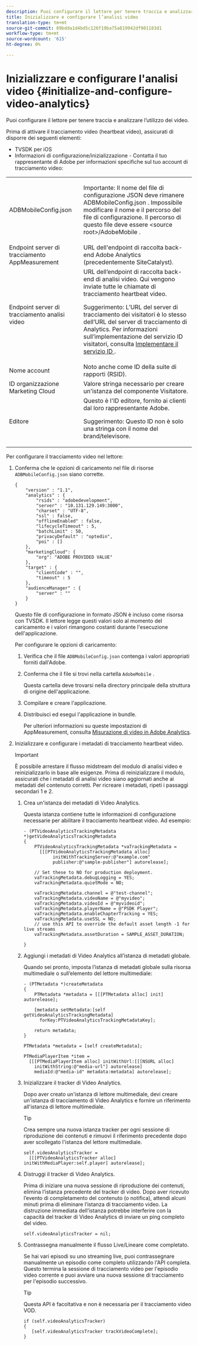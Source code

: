 ```yaml
---
description: Puoi configurare il lettore per tenere traccia e analizzare l’utilizzo dei video.
title: Inizializzare e configurare l’analisi video
translation-type: tm+mt
source-git-commit: 89bdda1d4bd5c126f19ba75a819942df901183d1
workflow-type: tm+mt
source-wordcount: '615'
ht-degree: 0%

---
```



# Inizializzare e configurare l&#39;analisi video {#initialize-and-configure-video-analytics}

Puoi configurare il lettore per tenere traccia e analizzare l’utilizzo dei video.

Prima di attivare il tracciamento video (heartbeat video), assicurati di disporre dei seguenti elementi:

* TVSDK per iOS
* Informazioni di configurazione/inizializzazione - Contatta il tuo rappresentante di Adobe per informazioni specifiche sul tuo account di tracciamento video:

<table id="table_3565328ABBEE4605A92EAE1ADE5D6F84"> 
 <tbody> 
  <tr> 
   <td colname="col1"> <span class="filepath"> ADBMobileConfig.json  </span> </td> 
   <td colname="col2"> <p>Importante:  Il nome del file di configurazione JSON deve rimanere <span class="codeph"> ADBMobileConfig.json </span>. Impossibile modificare il nome e il percorso del file di configurazione. Il percorso di questo file deve essere <span class="codeph"> &lt;source root&gt;/AdobeMobile </span>. </p> </td> 
  </tr> 
  <tr> 
   <td colname="col1"> <span class="codeph"> Endpoint server  </span> di tracciamento AppMeasurement </td> 
   <td colname="col2"> URL dell'endpoint di raccolta back-end Adobe Analytics (precedentemente SiteCatalyst). </td> 
  </tr> 
  <tr> 
   <td colname="col1"> Endpoint server di tracciamento analisi video </td> 
   <td colname="col2"> URL dell’endpoint di raccolta back-end di analisi video. Qui vengono inviate tutte le chiamate di tracciamento heartbeat video. <p>Suggerimento:  L’URL del server di tracciamento dei visitatori è lo stesso dell’URL del server di tracciamento di Analytics. Per informazioni sull’implementazione del servizio ID visitatori, consulta <a href="https://marketing.adobe.com/resources/help/en_US/mcvid/mcvid-setup-target.html" format="html" scope="external"> Implementare il servizio ID </a>. </p> </td> 
  </tr> 
  <tr> 
   <td colname="col1"> Nome account </td> 
   <td colname="col2"> Noto anche come ID della suite di rapporti (RSID). </td> 
  </tr> 
  <tr> 
   <td colname="col1"> ID organizzazione Marketing Cloud </td> 
   <td colname="col2"> Valore stringa necessario per creare un'istanza del componente Visitatore. </td> 
  </tr> 
  <tr> 
   <td colname="col1"> Editore </td> 
   <td colname="col2"> Questo è l'ID editore, fornito ai clienti dal loro rappresentante Adobe. <p>Suggerimento:  Questo ID non è solo una stringa con il nome del brand/televisore. </p> </td> 
  </tr> 
 </tbody> 
</table>

Per configurare il tracciamento video nel lettore:

1. Conferma che le opzioni di caricamento nel file di risorse `ADBMobileConfig.json` siano corrette.

   ```
   { 
       "version" : "1.1", 
       "analytics" : { 
           "rsids" : "adobedevelopment", 
           "server" : "10.131.129.149:3000", 
           "charset" : "UTF-8", 
           "ssl" : false, 
           "offlineEnabled" : false, 
           "lifecycleTimeout" : 5, 
           "batchLimit" : 50, 
           "privacyDefault" : "optedin", 
           "poi" : [] 
       }, 
       "marketingCloud": { 
           "org": "ADOBE PROVIDED VALUE"  
       }, 
       "target" : { 
           "clientCode" : "", 
           "timeout" : 5 
       }, 
       "audienceManager" : { 
           "server" : "" 
       } 
   }
   ```

   Questo file di configurazione in formato JSON è incluso come risorsa con TVSDK. Il lettore legge questi valori solo al momento del caricamento e i valori rimangono costanti durante l&#39;esecuzione dell&#39;applicazione.

   Per configurare le opzioni di caricamento:

   1. Verifica che il file `ADBMobileConfig.json` contenga i valori appropriati forniti dall&#39;Adobe.
   1. Conferma che il file si trovi nella cartella `AdobeMobile` .

      Questa cartella deve trovarsi nella directory principale della struttura di origine dell&#39;applicazione.
   1. Compilare e creare l&#39;applicazione.
   1. Distribuisci ed esegui l&#39;applicazione in bundle.

      Per ulteriori informazioni su queste impostazioni di AppMeasurement, consulta [Misurazione di video in Adobe Analytics](https://marketing.adobe.com/resources/help/en_US/sc/appmeasurement/video/).
1. Inizializzare e configurare i metadati di tracciamento heartbeat video.

   >[!IMPORTANT]
   >
   >È possibile arrestare il flusso midstream del modulo di analisi video e reinizializzarlo in base alle esigenze. Prima di reinizializzare il modulo, assicurati che i metadati di analisi video siano aggiornati anche ai metadati del contenuto corretti. Per ricreare i metadati, ripeti i passaggi secondari 1 e 2.

   1. Crea un&#39;istanza dei metadati di Video Analytics.

      Questa istanza contiene tutte le informazioni di configurazione necessarie per abilitare il tracciamento heartbeat video. Ad esempio:

      ```
      - (PTVideoAnalyticsTrackingMetadata *)getVideoAnalyticsTrackingMetadata 
      { 
          PTVideoAnalyticsTrackingMetadata *vaTrackingMetadata =  
            [[[PTVideoAnalyticsTrackingMetadata alloc]  
                 initWithTrackingServer:@"example.com" 
                 publisher:@"sample-publisher"] autorelease]; 
      
          // Set these to NO for production deployment. 
          vaTrackingMetadata.debugLogging = YES;  
          vaTrackingMetadata.quietMode = NO; 
      
          vaTrackingMetadata.channel = @"test-channel"; 
          vaTrackingMetadata.videoName = @"myvideo"; 
          vaTrackingMetadata.videoId = @"myvideoid"; 
          vaTrackingMetadata.playerName = @"PSDK Player"; 
          vaTrackingMetadata.enableChapterTracking = YES; 
          vaTrackingMetadata.useSSL = NO; 
          // use this API to override the default asset length -1 for live streams 
          vaTrackingMetadata.assetDuration = SAMPLE_ASSET_DURATION; 
      
      }
      ```

   1. Aggiungi i metadati di Video Analytics all’istanza di metadati globale.

      Quando sei pronto, imposta l’istanza di metadati globale sulla risorsa multimediale o sull’elemento del lettore multimediale:

      ```
      - (PTMetadata *)createMetadata 
      { 
          PTMetadata *metadata = [[[PTMetadata alloc] init] autorelease]; 
      
          [metadata setMetadata:[self getVideoAnalyticsTrackingMetadata]  
            forKey:PTVideoAnalyticsTrackingMetadataKey]; 
      
          return metadata; 
      } 
      
      PTMetadata *metadata = [self createMetadata]; 
      
      PTMediaPlayerItem *item =  
        [[[PTMediaPlayerItem alloc] initWithUrl:[[[NSURL alloc]  
          initWithString:@"media-url"] autorelease] 
          mediaId:@"media-id" metadata:metadata] autorelease];
      ```

   1. Inizializzare il tracker di Video Analytics.

      Dopo aver creato un&#39;istanza di lettore multimediale, devi creare un&#39;istanza di tracciamento di Video Analytics e fornire un riferimento all&#39;istanza di lettore multimediale.

      >[!TIP]
      >
      >Crea sempre una nuova istanza tracker per ogni sessione di riproduzione dei contenuti e rimuovi il riferimento precedente dopo aver scollegato l&#39;istanza del lettore multimediale.

      ```
      self.videoAnalyticsTracker =  
        [[[PTVideoAnalyticsTracker alloc] initWithMediaPlayer:self.player] autorelease];
      ```

   1. Distruggi il tracker di Video Analytics.

      Prima di iniziare una nuova sessione di riproduzione dei contenuti, elimina l’istanza precedente del tracker di video. Dopo aver ricevuto l’evento di completamento del contenuto (o notifica), attendi alcuni minuti prima di eliminare l’istanza di tracciamento video. La distruzione immediata dell’istanza potrebbe interferire con la capacità del tracker di Video Analytics di inviare un ping completo del video.

      ```
      self.videoAnalyticsTracker = nil;
      ```

   1. Contrassegna manualmente il flusso Live/Lineare come completato.

      Se hai vari episodi su uno streaming live, puoi contrassegnare manualmente un episodio come completo utilizzando l&#39;API completa. Questo termina la sessione di tracciamento video per l&#39;episodio video corrente e puoi avviare una nuova sessione di tracciamento per l&#39;episodio successivo.

      >[!TIP]
      >
      >Questa API è facoltativa e non è necessaria per il tracciamento video VOD.

      ```
      if (self.videoAnalyticsTracker) 
      { 
         [self.videoAnalyticsTracker trackVideoComplete];   
      }
      ```
